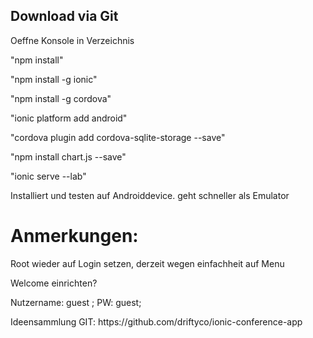 <h2>Download via Git</h2>
<p>Oeffne Konsole in Verzeichnis</p>
<p>"npm install"</p>
<p>"npm install -g ionic"</p>
<p>"npm install -g cordova"</p>
<p> "ionic platform add android" </p>
<p> "cordova plugin add cordova-sqlite-storage --save" </p>
<p> "npm install chart.js --save" </p>
<p> "ionic serve --lab" <p>
<p>Installiert und testen auf Androiddevice. geht schneller als Emulator</p>
<h1> Anmerkungen: </h1>
<p> Root wieder auf Login setzen, derzeit wegen einfachheit auf Menu </p
<p> Welcome einrichten? </p>
<p> Nutzername: guest ; PW: guest; </p>
<p> Ideensammlung GIT: https://github.com/driftyco/ionic-conference-app</p>
